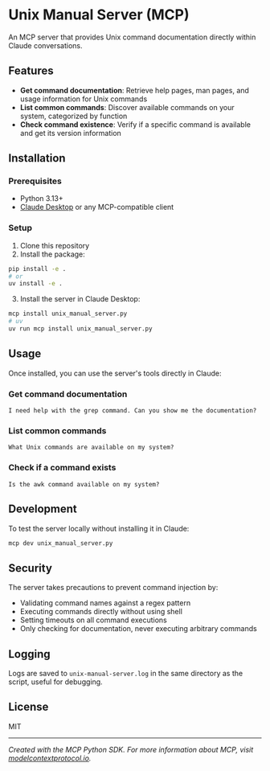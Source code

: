 # Unix Manual Server (MCP)

An MCP server that provides Unix command documentation directly within Claude conversations.

## Features

- **Get command documentation**: Retrieve help pages, man pages, and usage information for Unix commands
- **List common commands**: Discover available commands on your system, categorized by function
- **Check command existence**: Verify if a specific command is available and get its version information

## Installation

### Prerequisites

- Python 3.13+
- [Claude Desktop](https://claude.ai/download) or any MCP-compatible client

### Setup

1. Clone this repository
2. Install the package:

```bash
pip install -e .
# or
uv install -e .
```

3. Install the server in Claude Desktop:

```bash
mcp install unix_manual_server.py
# uv
uv run mcp install unix_manual_server.py
```

## Usage

Once installed, you can use the server's tools directly in Claude:

### Get command documentation

```
I need help with the grep command. Can you show me the documentation?
```

### List common commands

```
What Unix commands are available on my system?
```

### Check if a command exists

```
Is the awk command available on my system?
```

## Development

To test the server locally without installing it in Claude:

```bash
mcp dev unix_manual_server.py
```

## Security

The server takes precautions to prevent command injection by:
- Validating command names against a regex pattern
- Executing commands directly without using shell
- Setting timeouts on all command executions
- Only checking for documentation, never executing arbitrary commands

## Logging

Logs are saved to `unix-manual-server.log` in the same directory as the script, useful for debugging.

## License

MIT

---

*Created with the MCP Python SDK. For more information about MCP, visit [modelcontextprotocol.io](https://modelcontextprotocol.io).*
